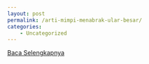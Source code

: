 ```yaml
---
layout: post
permalink: /arti-mimpi-menabrak-ular-besar/
categories:
    - Uncategorized
---
```


[Baca Selengkapnya](/01)